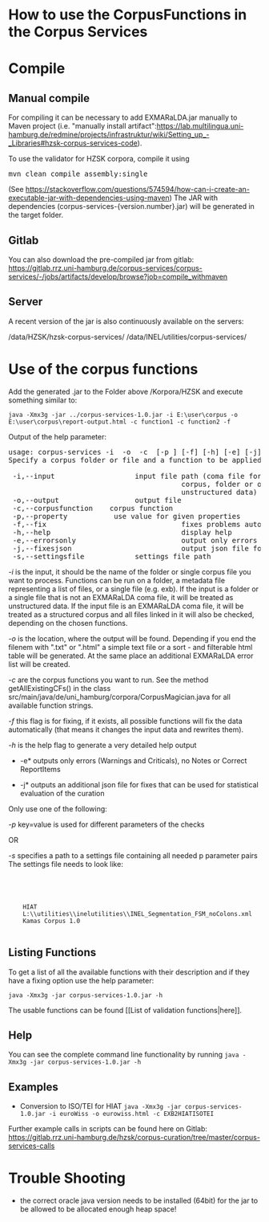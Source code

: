 # How to use the CorpusFunctions in the Corpus Services

# Compile

## Manual compile

For compiling it can be necessary to add EXMARaLDA.jar manually to Maven project (i.e. "manually install artifact":https://lab.multilingua.uni-hamburg.de/redmine/projects/infrastruktur/wiki/Setting_up_-_Libraries#hzsk-corpus-services-code).

To use the validator for HZSK corpora, compile it using 
<pre>
mvn clean compile assembly:single
</pre>

(See https://stackoverflow.com/questions/574594/how-can-i-create-an-executable-jar-with-dependencies-using-maven)
The JAR with dependencies (corpus-services-{version.number}.jar) will be generated in the target folder.

## Gitlab

You can also download the pre-compiled jar from gitlab: https://gitlab.rrz.uni-hamburg.de/corpus-services/corpus-services/-/jobs/artifacts/develop/browse?job=compile_withmaven

## Server

A recent version of the jar is also continuously available on the servers:

/data/HZSK/hzsk-corpus-services/
/data/INEL/utilities/corpus-services/

#  Use of the corpus functions

Add the generated .jar to the Folder above /Korpora/HZSK and execute something similar to:

`java -Xmx3g -jar ../corpus-services-1.0.jar -i E:\user\corpus -o E:\user\corpus\report-output.html -c function1 -c function2 -f `

Output of the help parameter:
<pre>
usage: corpus-services -i <FILE PATH> -o <FILE PATH> -c <CORPUS
       FUNCTION> [-p <property=value>] [-f] [-h] [-e] [-j] [-s <FILE
       PATH>]
Specify a corpus folder or file and a function to be applied

 -i,--input <FILE PATH>                  input file path (coma file for
                                         corpus, folder or other file for
                                         unstructured data)
 -o,--output <FILE PATH>                 output file
 -c,--corpusfunction <CORPUS FUNCTION>   corpus function
 -p,--property <property=value>          use value for given properties
 -f,--fix                                fixes problems automatically
 -h,--help                               display help
 -e,--errorsonly                         output only errors
 -j,--fixesjson                          output json file for fixes
 -s,--settingsfile <FILE PATH>           settings file path
</pre>

*-i* is the input, it should be the name of the folder or single corpus file you want to process. Functions can be run on a folder, a metadata file representing a list of files, or a single file (e.g. exb). If the input is a folder or a single file that is not an EXMARaLDA coma file, it will be treated as unstructured data. If the input file is an EXMARaLDA coma file, it will be treated as a structured corpus and all files linked in it will also be checked, depending on the chosen functions.

*-o* is the location, where the output will be found. Depending if you end the filenem with ".txt" or ".html" a simple text file or a sort - and filterable html table will be generated. At the same place an additional EXMARaLDA error list will be created. 

*-c* are the corpus functions you want to run. See the method getAllExistingCFs() in the class src/main/java/de/uni_hamburg/corpora/CorpusMagician.java for all available function strings. 

*-f* this flag is for fixing, if it exists, all possible functions will fix the data automatically (that means it changes the input data and rewrites them).

*-h* is the help flag to generate a very detailed help output

* -e* outputs only errors (Warnings and Criticals), no Notes or Correct ReportItems

* -j* outputs an additional json file for fixes that can be used for statistical evaluation of the curation

Only use one of the following:

*-p* key=value is used for different parameters of the checks

OR

*-s* specifies a path to a settings file containing all needed p parameter pairs
The settings file needs to look like:
<pre><code class="xml">
<?xml version="1.0" encoding="UTF-8" standalone="no"?>
<!DOCTYPE properties SYSTEM "http://java.sun.com/dtd/properties.dtd">
<properties> 
    <entry key="SEGMENTATION">HIAT</entry>
    <entry key="FSM">L:\\utilities\\inelutilities\\INEL_Segmentation_FSM_noColons.xml</entry>
    <entry key="CORPUSNAME">Kamas Corpus 1.0</entry>
</properties>
</code></pre>


## Listing Functions

To get a list of all the available functions with their description and if they have a fixing option use the help parameter:

`java -Xmx3g -jar corpus-services-1.0.jar -h `

The usable functions can be found [[List of validation functions|here]].

## Help

You can see the complete command line functionality by running
`
java -Xmx3g -jar corpus-services-1.0.jar -h
`

## Examples

* Conversion to ISO/TEI for HIAT
`
java -Xmx3g -jar corpus-services-1.0.jar -i euroWiss -o eurowiss.html -c EXB2HIATISOTEI
`

Further example calls in scripts can be found here on Gitlab: https://gitlab.rrz.uni-hamburg.de/hzsk/corpus-curation/tree/master/corpus-services-calls

# Trouble Shooting

* the correct oracle java version needs to be installed (64bit) for the jar to be allowed to be allocated enough heap space!
